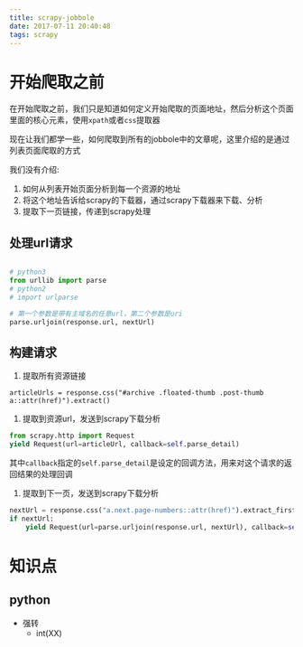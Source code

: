 ```yaml
---
title: scrapy-jobbole
date: 2017-07-11 20:40:48
tags: scrapy
---
```


# 开始爬取之前

在开始爬取之前，我们只是知道如何定义开始爬取的页面地址，然后分析这个页面里面的核心元素，使用`xpath`或者`css`提取器

现在让我们都学一些，如何爬取到所有的jobbole中的文章呢，这里介绍的是通过列表页面爬取的方式

我们没有介绍:
1. 如何从列表开始页面分析到每一个资源的地址
1. 将这个地址告诉给scrapy的下载器，通过scrapy下载器来下载、分析
1. 提取下一页链接，传递到scrapy处理

## 处理url请求
``` python

# python3
from urllib import parse
# python2
# import urlparse

# 第一个参数是带有主域名的任意url，第二个参数是uri
parse.urljoin(response.url, nextUrl)
```

## 构建请求

1. 提取所有资源链接
``` shell
articleUrls = response.css("#archive .floated-thumb .post-thumb a::attr(href)").extract()
```

1. 提取到资源url，发送到scrapy下载分析
``` python
from scrapy.http import Request
yield Request(url=articleUrl, callback=self.parse_detail)
```

其中`callback`指定的`self.parse_detail`是设定的回调方法，用来对这个请求的返回结果的处理回调

1. 提取到下一页，发送到scrapy下载分析
``` python
nextUrl = response.css("a.next.page-numbers::attr(href)").extract_first("")
if nextUrl:
    yield Request(url=parse.urljoin(response.url, nextUrl), callback=self.parse)
```


# 知识点

## python
- 强转
    - int(XX)

